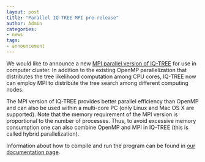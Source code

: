 ```yaml
---
layout: post
title: "Parallel IQ-TREE MPI pre-release"
author: Admin
categories: 
- news 
tags:
- announcement
---
```


We would like to announce a new [MPI parallel version of IQ-TREE](https://github.com/Cibiv/IQ-TREE/releases/tag/v1.4.4-mpi) for use in computer cluster. In addition to the existing OpenMP parallelization that distributes the tree likelihood computation among CPU cores, IQ-TREE now can employ MPI to distribute the tree search among different computing nodes. 

The MPI version of IQ-TREE provides better parallel efficiency than OpenMP and can also be used within a multi-core PC (only Linux and Mac OS X are supported). Note that the memory requirement of the MPI version is proportional to the number of processes. Thus, to avoid excessive memory consumption one can also combine OpenMP and MPI in IQ-TREE (this is called hybrid parallelization). 

Information about how to compile and run the program can be found in [our documentation page](http://www.iqtree.org/doc/Compilation-Guide/#compiling-mpi-version). 


<!--more-->


